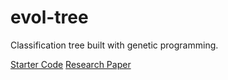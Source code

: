 # evol-tree

Classification tree built with genetic programming. 

[Starter Code](https://github.com/hmahajan99/DecisionTreeImplementation)
[Research Paper](https://www.sciencedirect.com/science/article/pii/S1877705811021862)